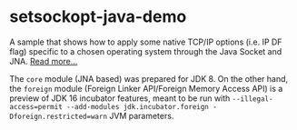 # setsockopt-java-demo

A sample that shows how to apply some native TCP/IP options (i.e. IP DF flag) specific to a chosen operating system through the Java Socket and JNA. [Read more…](https://blog.termian.dev/posts/java-socket-native-options/)

The `core` module (JNA based) was prepared for JDK 8. On the other hand, the `foreign` module (Foreign Linker API/Foreign Memory Access API) is a preview of JDK 16 incubator features,
meant to be run with `--illegal-access=permit --add-modules jdk.incubator.foreign -Dforeign.restricted=warn` JVM parameters.